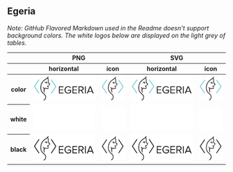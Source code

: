## Egeria

*Note: GitHub Flavored Markdown used in the Readme doesn't support background colors. The white logos below are displayed on the light grey of tables.*

<table class="logos-table">
	<thead>
		<tr>
			<th></th>
			<th colspan="2">PNG</th>
			<th colspan="2">SVG</th>
		</tr>
		<tr>
			<th></th>
			<th>horizontal</th>
			<th>icon</th>
			<th>horizontal</th>
			<th>icon</th>
		</tr>
	</thead>	
    <tbody>
		<tr>
			<th>color</th>
			<td><a href="horizontal/color/egeria-horizontal-color.png" download><img src="horizontal/color/egeria-horizontal-color.png" width="200"></a></td>
			<td><a href="icon/color/egeria-icon-color.png" download><img src="icon/color/egeria-icon-color.png" width="75"></a></td>
			<td><a href="horizontal/color/egeria-horizontal-color.svg" download><img src="horizontal/color/egeria-horizontal-color.svg" width="200"></a></td>
			<td><a href="icon/color/egeria-icon-color.png" download><img src="icon/color/egeria-icon-color.png" width="75"></a></td>
		</tr>
		<tr>
			<th>white</th>
			<td><a href="horizontal/white/egeria-horizontal-white.png" download><img src="horizontal/white/egeria-horizontal-white.png" width="200"></a></td>
			<td><a href="icon/white/egeria-icon-white.png" download><img src="icon/white/egeria-icon-white.png" width="75"></a></td>
			<td><a href="horizontal/white/egeria-horizontal-white.svg" download><img src="horizontal/white/egeria-horizontal-white.svg" width="200"></a></td>
			<td><a href="icon/white/egeria-icon-white.svg" download><img src="icon/white/egeria-icon-white.svg" width="75"></a></td>
		</tr>
		<tr>
			<th>black</th>
			<td><a href="horizontal/black/egeria-horizontal-black.png" download><img src="horizontal/black/egeria-horizontal-black.png" width="200"></a></td>
			<td><a href="icon/black/egeria-icon-black.png" download><img src="icon/black/egeria-icon-black.png" width="75"></a></td>
			<td><a href="horizontal/black/egeria-horizontal-black.svg" download><img src="horizontal/black/egeria-horizontal-black.svg" width="200"></a></td>
			<td><a href="icon/black/egeria-icon-black.svg" download><img src="icon/black/egeria-icon-black.svg" width="75"></a></td>
		</tr>
	</tbody>	
</table>

